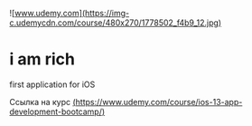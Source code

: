 ![www.udemy.com](https://img-c.udemycdn.com/course/480x270/1778502_f4b9_12.jpg)

# i am rich
first application for iOS

[Ссылка на курс]: https://www.udemy.com/course/ios-13-app-development-bootcamp/

Ссылка на курс [(https://www.udemy.com/course/ios-13-app-development-bootcamp/)]([http://example.com/](https://www.udemy.com/course/ios-13-app-development-bootcamp/))
